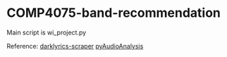 # COMP4075-band-recommendation

Main script is wi_project.py

Reference:
[darklyrics-scraper](https://github.com/medakk/darklyrics-scraper)
[pyAudioAnalysis](https://github.com/tyiannak/pyAudioAnalysis)
